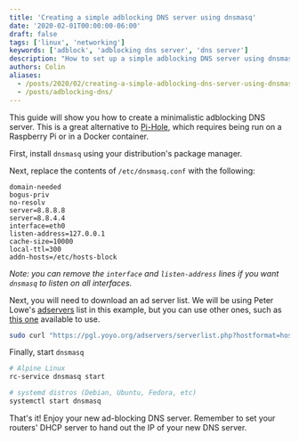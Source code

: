```yaml
---
title: 'Creating a simple adblocking DNS server using dnsmasq'
date: '2020-02-01T00:00:00-06:00'
draft: false
tags: ['linux', 'networking']
keywords: ['adblock', 'adblocking dns server', 'dns server']
description: "How to set up a simple adblocking DNS server using dnsmasq and ad-blocking utilities."
authors: Colin
aliases:
  - /posts/2020/02/creating-a-simple-adblocking-dns-server-using-dnsmasq/
  - /posts/adblocking-dns/
---
```


This guide will show you how to create a minimalistic adblocking DNS server. This is a great alternative to [Pi-Hole](https://pi-hole.net), which requires being run on a Raspberry Pi or in a Docker container.

<!--more-->

First, install `dnsmasq` using your distribution's package manager.

Next, replace the contents of `/etc/dnsmasq.conf` with the following:

```
domain-needed
bogus-priv
no-resolv
server=8.8.8.8
server=8.8.4.4
interface=eth0
listen-address=127.0.0.1
cache-size=10000
local-ttl=300
addn-hosts=/etc/hosts-block
```

*Note: you can remove the `interface` and `listen-address` lines if you want `dnsmasq` to listen on all interfaces.*

Next, you will need to download an ad server list. We will be using Peter Lowe's [adservers](https://pgl.yoyo.org/adservers/) list in this example, but you can use other ones, such as [this one](http://winhelp2002.mvps.org/hosts.txt) available to use.

```bash
sudo curl "https://pgl.yoyo.org/adservers/serverlist.php?hostformat=hosts&showintro=0" -o /etc/hosts-block
```

Finally, start `dnsmasq`

```bash
# Alpine Linux
rc-service dnsmasq start

# systemd distros (Debian, Ubuntu, Fedora, etc)
systemctl start dnsmasq 
```

That's it! Enjoy your new ad-blocking DNS server. Remember to set your routers' DHCP server to hand out the IP of your new DNS server.
